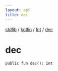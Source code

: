 ```yaml
---
layout: api
title: dec
---
```

[stdlib](../../index.md) / [kotlin](../index.md) / [Int](index.md) / [dec](dec.md)

# dec

```
public fun dec(): Int
```
